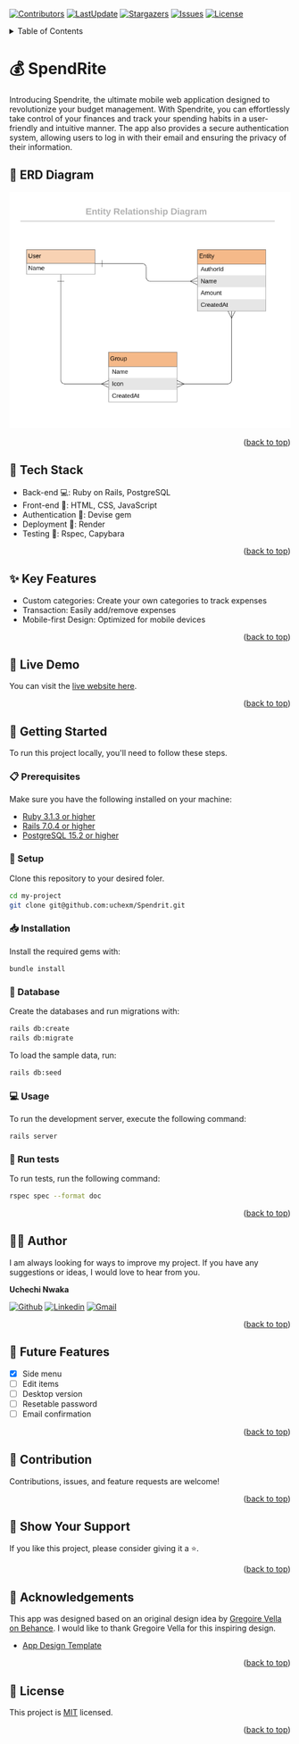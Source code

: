 <a name="readme-top"></a>
[![Contributors](https://img.shields.io/github/contributors/uchexm/Spendrit)](https://github.com/uchexm/Spendrit/graphs/contributors)
[![LastUpdate](https://img.shields.io/github/last-commit/uchexm/Spendrit)](https://github.com/uchexm/Spendrit/commits/dev)
[![Stargazers](https://img.shields.io/github/stars/uchexm/Spendrit)](https://github.com/uchexm/Spendrit/stargazers)
[![Issues](https://img.shields.io/github/issues/uchexm/Spendrit)](https://github.com/uchexm/Spendrit/issues)
[![License](https://img.shields.io/github/license/uchexm/Spendrit)](https://github.com/uchexm/Spendrit/blob/main/LICENSE)

<details>
<summary>Table of Contents</summary>

- [💰 SpendRite ](#-SpendRite-)
  - [📸 Screenshots ](#-screenshots-)
  - [🧰 Tech Stack  ](#-tech-stack--)
  - [✨ Key Features  ](#-key-features--)
  - [🚀 Live Demo  ](#-live-demo--)
  - [📘 Getting Started  ](#-getting-started--)
    - [📋 Prerequisites](#-prerequisites)
    - [📂 Setup](#-setup)
    - [📥 Installation](#-installation)
    - [💾 Database](#-database)
    - [💻 Usage](#-usage)
    - [🧪 Run tests](#-run-tests)
  - [👨‍🚀 Author  ](#-author--)
  - [🎯 Future Features  ](#-future-features--)
  - [🤝 Contribution  ](#-contribution--)
  - [💖 Show Your Support  ](#-show-your-support--)
  - [🙏 Acknowledgements](#-acknowledgements)
  - [📜 License ](#-license-)
</details>

# 💰 SpendRite <a name="about-project"></a>

Introducing Spendrite, the ultimate mobile web application designed to revolutionize your budget management. With Spendrite, you can effortlessly take control of your finances and track your spending habits in a user-friendly and intuitive manner. The app also provides a secure authentication system, allowing users to log in with their email and ensuring the privacy of their information.

## 📸 ERD Diagram <a name="screenshot"></a>

<img src="./erd_diagram.png" alt="screenshot" width=800 />


<p align="right">(<a href="#readme-top">back to top</a>)</p>

## 🧰 Tech Stack  <a name="tech-stack"></a>

- Back-end 💻: Ruby on Rails, PostgreSQL
- Front-end 🎨: HTML, CSS, JavaScript
- Authentication 🔐: Devise gem
- Deployment 🚀: Render
- Testing 🧪: Rspec, Capybara

<p align="right">(<a href="#readme-top">back to top</a>)</p>

## ✨ Key Features  <a name="key-features"></a>

- Custom categories: Create your own categories to track expenses
- Transaction: Easily add/remove expenses
- Mobile-first Design: Optimized for mobile devices 

<p align="right">(<a href="#readme-top">back to top</a>)</p>

## 🚀 Live Demo  <a name="live-demo"></a>

You can visit the [live website here](https://jh-f1k0.onrender.com/).

<p align="right">(<a href="#readme-top">back to top</a>)</p>

## 📘 Getting Started  <a name="getting-started"></a>

To run this project locally, you'll need to follow these steps.

### 📋 Prerequisites

Make sure you have the following installed on your machine:
- [Ruby 3.1.3 or higher](https://www.ruby-lang.org/en/)
- [Rails 7.0.4 or higher](https://rubyonrails.org/)
- [PostgreSQL 15.2 or higher](https://www.postgresql.org/)

### 📂 Setup

Clone this repository to your desired foler.

```sh
cd my-project
git clone git@github.com:uchexm/Spendrit.git 
```

### 📥 Installation

Install the required gems with:

```sh
bundle install
```

### 💾 Database

Create the databases and run migrations with:

```sh
rails db:create
rails db:migrate
```

To load the sample data, run:

```sh
rails db:seed
```

### 💻 Usage

To run the development server, execute the following command:

```sh
rails server
```

### 🧪 Run tests

To run tests, run the following command:

```sh
rspec spec --format doc
```

<p align="right">(<a href="#readme-top">back to top</a>)</p>

## 👨‍🚀 Author  <a name="author"></a>

I am always looking for ways to improve my project. If you have any suggestions or ideas, I would love to hear from you.

**Uchechi Nwaka**

[![Github](https://img.shields.io/badge/GitHub-673AB7?style=for-the-badge&logo=github&logoColor=white)](https://github.com/uchexm)
[![Linkedin](https://img.shields.io/badge/LinkedIn-0077B5?style=for-the-badge&logo=linkedin&logoColor=white)](https://linkedin.com/in/nwakauc)
[![Gmail](https://img.shields.io/badge/Gmail-D14836?style=for-the-badge&logo=gmail&logoColor=white)](mailto:nwakauc1@gmail.com)

<p align="right">(<a href="#readme-top">back to top</a>)</p>

## 🎯 Future Features  <a name="future-features"></a>

- [x] Side menu
- [ ] Edit items
- [ ] Desktop version
- [ ] Resetable password
- [ ] Email confirmation

<p align="right">(<a href="#readme-top">back to top</a>)</p>

## 🤝 Contribution  <a name="contribution"></a>

Contributions, issues, and feature requests are welcome! 

<p align="right">(<a href="#readme-top">back to top</a>)</p>

## 💖 Show Your Support  <a name="support"></a>

If you like this project, please consider giving it a ⭐.

<p align="right">(<a href="#readme-top">back to top</a>)</p>

## 🙏 Acknowledgements

This app was designed based on an original design idea by [Gregoire Vella on Behance](https://www.behance.net/gregoirevella). I would like to thank Gregoire Vella for this inspiring design.
- [App Design Template](https://www.behance.net/gallery/19759151/Snapscan-iOs-design-and-branding?tracking_source=)

<p align="right">(<a href="#readme-top">back to top</a>)</p>

## 📜 License <a name="license"></a>

This project is [MIT](./LICENCE) licensed.

<p align="right">(<a href="#readme-top">back to top</a>)</p>

